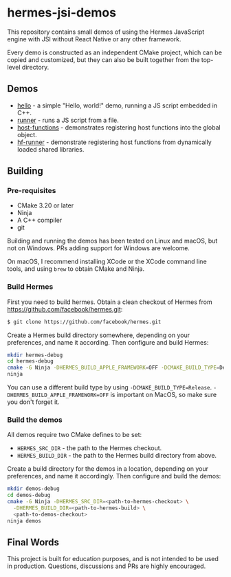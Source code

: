 # hermes-jsi-demos

This repository contains small demos of using the Hermes JavaScript engine with JSI
without React Native or any other framework.

Every demo is constructed as an independent CMake project, which can be copied
and customized, but they can also be built together from the top-level directory.

## Demos
* [hello](./hello) - a simple "Hello, world!" demo, running a JS script embedded in C++.
* [runner](./runner) - runs a JS script from a file.
* [host-functions](./host-functions) - demonstrates registering host functions into the global object.
* [hf-runner](./hf-runner) - demonstrate registering host functions from dynamically loaded shared libraries.

## Building

### Pre-requisites

* CMake 3.20 or later
* Ninja
* A C++ compiler
* git

Building and running the demos has been tested on Linux and macOS, but not on
Windows. PRs adding support for Windows are welcome.

On macOS, I recommend installing XCode or the XCode command line tools, and using `brew`
to obtain CMake and Ninja.

### Build Hermes

First you need to build hermes. Obtain a clean checkout of Hermes from https://github.com/facebook/hermes.git:
```sh
$ git clone https://github.com/facebook/hermes.git 
```

Create a Hermes build directory somewhere, depending on your preferences, and name it according. 
Then configure and build Hermes:
```sh
mkdir hermes-debug
cd hermes-debug
cmake -G Ninja -DHERMES_BUILD_APPLE_FRAMEWORK=OFF -DCMAKE_BUILD_TYPE=Debug <path-to-hermes-checkout> 
ninja
```

You can use a different build type by using `-DCMAKE_BUILD_TYPE=Release`.
`-DHERMES_BUILD_APPLE_FRAMEWORK=OFF` is important on MacOS, so make sure you don't forget it.

### Build the demos

All demos require two CMake defines to be set:
* `HERMES_SRC_DIR` - the path to the Hermes checkout.
* `HERMES_BUILD_DIR` - the path to the Hermes build directory from above.

Create a build directory for the demos in a location, depending on your preferences, and name it accordingly.
Then configure and build the demos:
```sh
mkdir demos-debug
cd demos-debug
cmake -G Ninja -DHERMES_SRC_DIR=<path-to-hermes-checkout> \
  -DHERMES_BUILD_DIR=<path-to-hermes-build> \
  <path-to-demos-checkout>
ninja demos
```
## Final Words

This project is built for education purposes, and is not intended to be used in production.
Questions, discussions and PRs are highly encouraged.
